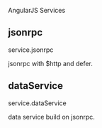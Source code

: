 
AngularJS Services

## jsonrpc

service.jsonrpc

jsonrpc with $http and defer.


## dataService

service.dataService

data service build on jsonrpc.


